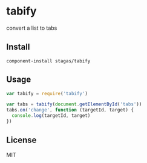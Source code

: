 
# tabify

convert a list to tabs

## Install

`component-install stagas/tabify`

## Usage

```js
var tabify = require('tabify')

var tabs = tabify(document.getElementById('tabs'))
tabs.on('change', function (targetId, target) {
  console.log(targetId, target)
})
```

## License

MIT
